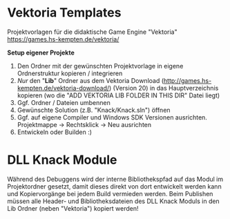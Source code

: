 # Vektoria Templates
Projektvorlagen für die didaktische Game Engine "Vektoria" https://games.hs-kempten.de/vektoria/

**Setup eigener Projekte**
1. Den Ordner mit der gewünschten Projektvorlage in eigene Ordnerstruktur kopieren / integrieren
2. *Nur* den "**Lib**" Ordner aus dem Vektoria Download (http://games.hs-kempten.de/vektoria-download/) (Version 20) in das Hauptverzeichnis kopieren (wo die "ADD VEKTORIA LIB FOLDER IN THIS DIR" Datei liegt)
3. Ggf. Ordner / Dateien umbennen
4. Gewünschte Solution (z.B. "Knack/Knack.sln") öffnen
5. Ggf. auf eigene Compiler und Windows SDK Versionen ausrichten. Projektmappe -> Rechtsklick -> Neu ausrichten
6. Entwickeln oder Builden :)

# DLL Knack Module
Während des Debuggens wird der interne Bibliothekspfad auf das Modul im Projektordner gesetzt, damit dieses direkt von dort entwickelt werden kann und Kopiervorgänge bei jedem Build vermieden werden. Beim Publishen müssen alle Header- und Bibliotheksdateien des DLL Knack Moduls in den Lib Ordner (neben "Vektoria") kopiert werden!
